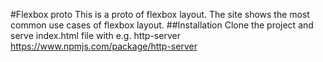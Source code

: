 #Flexbox proto
This is a proto of flexbox layout. The site shows the most common use cases of flexbox layout.
##Installation
Clone the project and serve index.html file with e.g. http-server https://www.npmjs.com/package/http-server
